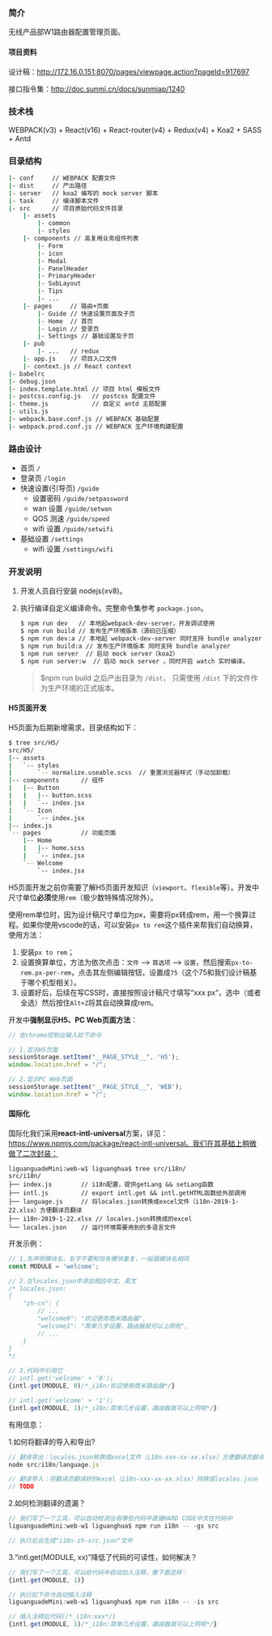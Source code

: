 ### 简介

无线产品部W1路由器配置管理页面。

#### 项目资料

设计稿：http://172.16.0.151:8070/pages/viewpage.action?pageId=917697

接口指令集：http://doc.sunmi.cn/docs/sunmiap/1240

### 技术栈

WEBPACK(v3) + React(v16) + React-router(v4) + Redux(v4) + Koa2 + SASS + Antd

### 目录结构
```sh
|- conf     // WEBPACK 配置文件  
|- dist     // 产出路径   
|- server   // koa2 编写的 mock server 脚本 
|- task     // 编译脚本文件
|- src      // 项目原始代码文件目录
    |- assets
        |- common
        |- styles
    |- components // 高复用业务组件列表
        |- Form
        |- icon
        |- Modal
        |- PanelHeader
        |- PrimaryHeader
        |- SubLayout
        |- Tips
        |- ...
    |- pages     // 路由+页面
        |- Guide // 快速设置页面及子页
        |- Home  // 首页
        |- Login // 登录页
        |- Settings // 基础设置及子页
    |- pub       
        |- ...   // redux
    |- app.js    // 项目入口文件
    |- context.js // React context
|- babelrc
|- debug.json 
|- index.template.html // 项目 html 模板文件
|- postcss.config.js   // postcss 配置文件
|- theme.js            // 自定义 antd 主题配置
|- utils.js
|- webpack.base.conf.js // WEBPACK 基础配置
|- webpack.prod.conf.js // WEBPACK 生产环境构建配置

```
### 路由设计

- 首页 `/`
- 登录页 `/login`
- 快速设置(引导页) `/guide`  
    - 设置密码 `/guide/setpassword`
    - wan 设置 `/guide/setwan`
    - QOS 测速 `/guide/speed`
    - wifi 设置 `/guide/setwifi`
- 基础设置 `/settings`
    - wifi 设置 `/settings/wifi`


### 开发说明
1. 开发人员自行安装 nodejs(≥v8)。
2. 执行编译自定义编译命令。完整命令集参考 `package.json`。

    ```sh
    $ npm run dev   // 本地起webpack-dev-server，开发调试使用 
    $ npm run build // 发布生产环境版本（源码已压缩）
    $ npm run dev:a // 本地起 webpack-dev-server 同时支持 bundle analyzer
    $ npm run build:a // 发布生产环境版本 同时支持 bundle analyzer
    $ npm run server  // 启动 mock server（koa2）
    $ npm run server:w  // 启动 mock server ，同时开启 watch 实时编译。
    ```

    > $npm run build 之后产出目录为 `/dist`， 只需使用 `/dist` 下的文件作为生产环境的正式版本。

#### H5页面开发

H5页面为后期新增需求，目录结构如下：

```sh
$ tree src/H5/
src/H5/
|-- assets
|   `-- styles
|       `-- normalize.useable.scss	// 重置浏览器样式（手动加卸载）
|-- components		// 组件
|   |-- Button
|   |   |-- button.scss
|   |   `-- index.jsx
|   `-- Icon
|       `-- index.jsx
|-- index.js
`-- pages			// 功能页面
    |-- Home
    |   |-- home.scss
    |   `-- index.jsx
    `-- Welcome
        `-- index.jsx
```

H5页面开发之前你需要了解H5页面开发知识（`viewport`、`flexible`等）。开发中尺寸单位**必须**使用`rem`（极少数特殊情况除外）。

使用rem单位时，因为设计稿尺寸单位为px，需要将px转成rem，用一个换算过程。如果你使用vscode的话，可以安装`px to rem`这个插件来帮我们自动换算，使用方法：

1. 安装`px to rem`；
2. 设置换算单位，方法为依次点击：`文件` --> `首选项` --> `设置`，然后搜索`px-to-rem.px-per-rem`，点击其左侧编辑按钮，设置成`75`（这个75和我们设计稿基于哪个机型相关）。
3. 设置好后，后续在写CSS时，直接按照设计稿尺寸填写“xxx px”，选中（或者全选）然后按住`Alt+Z`将其自动换算成rem。

开发中**强制显示H5、PC Web页面方法**：

```javascript
// 在chrome控制台输入如下命令

// 1.显示H5页面
sessionStorage.setItem("__PAGE_STYLE__", 'H5');
window.location.href = "/";

// 2.显示PC Web页面
sessionStorage.setItem("__PAGE_STYLE__", 'WEB');
window.location.href = "/";
```

#### 国际化

国际化我们采用**react-intl-universal**方案，详见：https://www.npmjs.com/package/react-intl-universal。我们在其基础上稍微做了二次封装：

```shell
liguanguadeMini:web-w1 liguanghua$ tree src/i18n/
src/i18n/
├── index.js		// i18n配置，提供getLang && setLang函数
├── intl.js			// export intl.get && intl.getHTML函数给外部调用
├── language.js		// 将locales.json转换成excel文件（i18n-2019-1-22.xlsx）方便翻译员翻译
├── i18n-2019-1-22.xlsx	// locales.json转换成的excel
└── locales.json	// 运行环境需要用到的多语言文件
```

开发示例：

```javascript
// 1.先声明模块名，名字不要和现有模块重复，一般跟模块名相同
const MODULE = 'welcome';

// 2.在locales.json中添加相应中文、英文
/* locales.json:
{
    "zh-cn": {
    	// ...
    	"welcome0": "欢迎使用商米路由器",
		"welcome1": "简单几步设置，路由器就可以上网啦",
    	// ...
    }
}
*/

// 3.代码中引用它
// intl.get('welcome' + '0');
{intl.get(MODULE, 0)/*_i18n:欢迎使用商米路由器*/}

// intl.get('welcome' + '1');
{intl.get(MODULE, 1)/*_i18n:简单几步设置，路由器就可以上网啦*/}
```

有用信息：

1.如何将翻译的导入和导出?

```javascript
// 翻译导出：locales.json转换成excel文件（i18n-xxx-xx-xx.xlsx）方便翻译员翻译
node src/i18n/language.js

// 翻译导入：将翻译员翻译好的excel（i18n-xxx-xx-xx.xlsx）转换成locales.json
// TODO
```

2.如何检测翻译的遗漏？

```javascript
// 我们写了一个工具，可以自动检测出有哪些代码中直接HARD CODE中文在代码中
liguanguadeMini:web-w1 liguanghua$ npm run i18n -- -gs src

// 执行后会生成"i18n-zh-src.json"文件
```

3.“intl.get(MODULE, xx)”降低了代码的可读性，如何解决？

```javascript
// 我们写了一个工具，可以给代码中自动加入注释，像下面这样：
{intl.get(MODULE, 1)}

// 执行如下命令自动插入注释
liguanguadeMini:web-w1 liguanghua$ npm run i18n -- -is src

// 插入注释后代码(/*_i18n:xxx*/)
{intl.get(MODULE, 1)/*_i18n:简单几步设置，路由器就可以上网啦*/}
```

